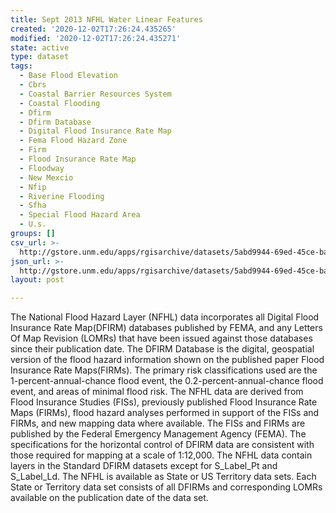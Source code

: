 ```yaml
---
title: Sept 2013 NFHL Water Linear Features
created: '2020-12-02T17:26:24.435265'
modified: '2020-12-02T17:26:24.435271'
state: active
type: dataset
tags:
  - Base Flood Elevation
  - Cbrs
  - Coastal Barrier Resources System
  - Coastal Flooding
  - Dfirm
  - Dfirm Database
  - Digital Flood Insurance Rate Map
  - Fema Flood Hazard Zone
  - Firm
  - Flood Insurance Rate Map
  - Floodway
  - New Mexcio
  - Nfip
  - Riverine Flooding
  - Sfha
  - Special Flood Hazard Area
  - U.s.
groups: []
csv_url: >-
  http://gstore.unm.edu/apps/rgisarchive/datasets/5abd9944-69ed-45ce-ba94-f0b0d9218c0d/S_Wtr_Ln.derived.csv
json_url: >-
  http://gstore.unm.edu/apps/rgisarchive/datasets/5abd9944-69ed-45ce-ba94-f0b0d9218c0d/S_Wtr_Ln.derived.json
layout: post

---
```

 The National Flood Hazard Layer (NFHL) data incorporates all Digital Flood
                Insurance Rate Map(DFIRM) databases published by FEMA, and any Letters Of Map
                Revision (LOMRs) that have been issued against those databases since their
                publication date. The DFIRM Database is the digital, geospatial version of the flood
                hazard information shown on the published paper Flood Insurance Rate Maps(FIRMs).
                The primary risk classifications used are the 1-percent-annual-chance flood event,
                the 0.2-percent-annual-chance flood event, and areas of minimal flood risk. The NFHL
                data are derived from Flood Insurance Studies (FISs), previously published Flood
                Insurance Rate Maps (FIRMs), flood hazard analyses performed in support of the FISs
                and FIRMs, and new mapping data where available. The FISs and FIRMs are published by
                the Federal Emergency Management Agency (FEMA). The specifications for the
                horizontal control of DFIRM data are consistent with those required for mapping at a
                scale of 1:12,000. The NFHL data contain layers in the Standard DFIRM datasets
                except for S_Label_Pt and S_Label_Ld. The NFHL is available as State or US Territory
                data sets. Each State or Territory data set consists of all DFIRMs and corresponding
                LOMRs available on the publication date of the data set. 

